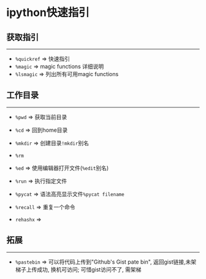 # ipython快速指引

## 获取指引

---

- `%quickref`   => 快速指引
- `%magic`      => magic functions 详细说明
- `%lsmagic`    => 列出所有可用magic functions

## 工作目录

---

- `%pwd`        => 获取当前目录
- `%cd`         => 回到home目录
- `%mkdir`      => 创建目录`!mkdir`别名
- `%rm`
- `%ed`         => 使用编辑器打开文件(`%edit`别名)
- `%run`        => 执行指定文件



- `%pycat`      => 语法高亮显示文件`%pycat filename`
- `%recall`     => 重复一个命令
- `rehashx`     => 

## 拓展

---

- `%pastebin`   => 可以将代码上传到"Github's Gist pate bin", 返回gist链接,未架梯子上传成功, 换机可访问; 可惜gist访问不了, 需架梯
